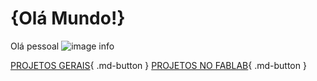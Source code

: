 # {Olá Mundo!}

Olá pessoal
![image info](blog/docs/img/me.jpeg)

[PROJETOS GERAIS](#){ .md-button }
[PROJETOS NO FABLAB](#){ .md-button }
